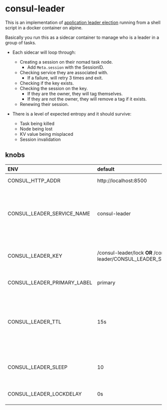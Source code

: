 # consul-leader

This is an implementation of [application leader election](https://learn.hashicorp.com/tutorials/consul/application-leader-elections) running from a shell script in a docker container on alpine.

Basically you run this as a sidecar container to manage who is a leader in a group of tasks.

- Each sidecar will loop through:

  - Creating a session on their nomad task node.
    - Add `Meta.session` with the SessionID.
  - Checking service they are associated with.
    - If a failure, will retry 3 times and exit.
  - Checking if the key exists.
  - Checking the session on the key.
    - If they are the owner, they will tag themselves.
    - If they are not the owner, they will remove a tag if it exists.
  - Renewing their session.

- There is a level of expected entropy and it should survive:
  - Task being killed
  - Node being lost
  - KV value being misplaced
  - Session invalidation

## knobs

| ENV                         | default                                                                   | Note                                                                                        |
| :-------------------------- | :------------------------------------------------------------------------ | :------------------------------------------------------------------------------------------ |
| CONSUL_HTTP_ADDR            | http://localhost:8500                                                     | Consul host.                                                                                |
| CONSUL_LEADER_SERVICE_NAME  | consul-leader                                                             | Changes the key root (if not explcit) and session label.                                    |
| CONSUL_LEADER_KEY           | /consul-leader/lock **OR** /consul-leader/CONSUL_LEADER_SERVICE_NAME/lock | Explicitly set the KV key to lock on.                                                       |
| CONSUL_LEADER_PRIMARY_LABEL | primary                                                                   | Label the leader this tag.                                                                  |
| CONSUL_LEADER_TTL           | 15s                                                                       | TTL of session. Must more more than sleep or will break.                                    |
| CONSUL_LEADER_SLEEP         | 10                                                                        | Sleep period for renewing TTL.                                                              |
| CONSUL_LEADER_LOCKDELAY     | 0s                                                                        | [Lock delay of key.](https://www.consul.io/docs/dynamic-app-config/sessions#session-design) |
